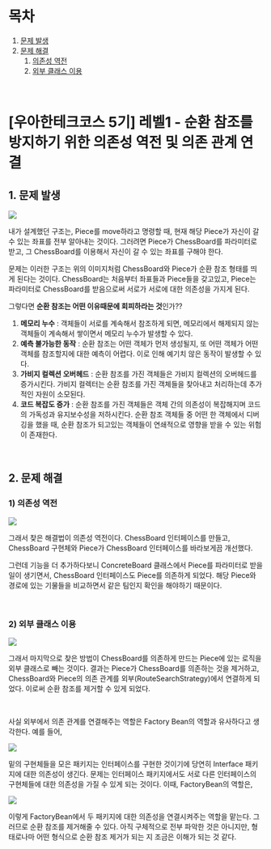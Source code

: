 # 목차

1. [문제 발생](#1-문제-발생) <br/>
2. [문제 해결](#2-문제-해결) <br/>
    1. [의존성 역전](#1-의존성-역전) <br/>
    2. [외부 클래스 이용](#2-외부-클래스-이용) <br/>

<br/>

# [우아한테크코스 5기\] 레벨1 - 순환 참조를 방지하기 위한 의존성 역전 및 의존 관계 연결

## 1. 문제 발생

<img src="https://tjdtls690.github.io/assets/img/blog/chess_001.PNG">

내가 설계했던 구조는, Piece를 move하라고 명령할 때, 현재 해당 Piece가 자신이 갈 수 있는 좌표를 전부 알아내는 것이다. 그러려면 Piece가 ChessBoard를 파라미터로 받고, 그 ChessBoard를 이용해서 자신이 갈 수 있는 좌표를 구해야 한다.

문제는 이러한 구조는 위의 이미지처럼 ChessBoard와 Piece가 순환 참조 형태를 띄게 된다는 것이다. ChessBoard는 처음부터 좌표들과 Piece들을 갖고있고, Piece는 파라미터로 ChessBoard를 받음으로써 서로가 서로에 대한 의존성을 가지게 된다.

그렇다면 **순환 참조는 어떤 이유때문에 회피하라는 것**인가??

1. **메모리 누수** : 객체들이 서로를 계속해서 참조하게 되면, 메모리에서 해제되지 않는 객체들이 계속해서 쌓이면서 메모리 누수가 발생할 수 있다.
2. **예측 불가능한 동작** : 순환 참조는 어떤 객체가 먼저 생성될지, 또 어떤 객체가 어떤 객체를 참조할지에 대한 예측이 어렵다. 이로 인해 예기치 않은 동작이 발생할 수 있다.
3. **가비지 컬렉션 오버헤드** : 순환 참조를 가진 객체들은 가비지 컬렉션의 오버헤드를 증가시킨다. 가비지 컬렉터는 순환 참조를 가진 객체들을 찾아내고 처리하는데 추가적인 자원이 소모된다.
4. **코드 복잡도 증가** : 순환 참조를 가진 객체들은 객체 간의 의존성이 복잡해지며 코드의 가독성과 유지보수성을 저하시킨다. 순환 참조 객체들 중 어떤 한 객체에서 디버깅을 했을 때, 순환 참조가 되고있는 객체들이 연쇄적으로 영향을 받을 수 있는 위험이 존재한다.

<br/>

## 2. 문제 해결

### 1) 의존성 역전

<img src="https://tjdtls690.github.io/assets/img/blog/chess_003.PNG">

그래서 찾은 해결법이 의존성 역전이다. ChessBoard 인터페이스를 만들고, ChessBoard 구현체와 Piece가 ChessBoard 인터페이스를 바라보게끔 개선했다. 

그런데 기능을 더 추가하다보니 ConcreteBoard 클래스에서 Piece를 파라미터로 받을 일이 생기면서, ChessBoard 인터페이스도 Piece를 의존하게 되었다. 해당 Piece와 경로에 있는 기물들을 비교하면서 같은 팀인지 확인을 해야하기 때문이다.

<br/>

### 2) 외부 클래스 이용

<img src="https://tjdtls690.github.io/assets/img/blog/chess_002.PNG">

그래서 마지막으로 찾은 방법이 ChessBoard를 의존하게 만드는 Piece에 있는 로직을 외부 클래스로 빼는 것이다. 결과는 Piece가 ChessBoard를 의존하는 것을 제거하고, ChessBoard와 Piece의 의존 관계를 외부(RouteSearchStrategy)에서 연결하게 되었다. 이로써 순환 참조를 제거할 수 있게 되었다.

<br/>

사실 외부에서 의존 관계를 연결해주는 역할은 Factory Bean의 역할과 유사하다고 생각한다. 예를 들어,

<img src="https://tjdtls690.github.io/assets/img/blog/chess_004.PNG">

밑의 구현체들을 모은 패키지는 인터페이스를 구현한 것이기에 당연히 Interface 패키지에 대한 의존성이 생긴다. 문제는 인터페이스 패키지에서도 서로 다른 인터페이스의 구현체들에 대한 의존성을 가질 수 있게 되는 것이다. 이때, FactoryBean의 역할은,

<img src="https://tjdtls690.github.io/assets/img/blog/chess_005.PNG">

이렇게 FactoryBean에서 두 패키지에 대한 의존성을 연결시켜주는 역할을 맡는다. 그러므로 순환 참조를 제거해줄 수 있다. 아직 구체적으로 전부 파악한 것은 아니지만, 형태로나마 어떤 형식으로 순환 참조 제거가 되는 지 조금은 이해가 되는 것 같다.
